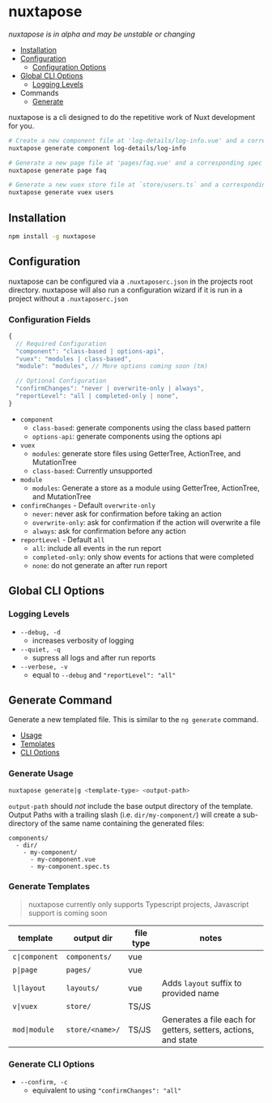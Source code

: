 # nuxtapose

_nuxtapose is in alpha and may be unstable or changing_

- [Installation](#installation)
- [Configuration](#configuration)
  - [Configuration Options](#configuration-fields)
- [Global CLI Options](#global-cli-options)
  - [Logging Levels](#logging-levels)
- Commands
  - [Generate](#generate-command)

nuxtapose is a cli designed to do the repetitive work of Nuxt development for you.

```sh
# Create a new component file at 'log-details/log-info.vue' and a corresponding spec file
nuxtapose generate component log-details/log-info

# Generate a new page file at 'pages/faq.vue' and a corresponding spec file
nuxtapose generate page faq

# Generate a new vuex store file at `store/users.ts` and a corresponding spec file
nuxtapose generate vuex users
```

## Installation

```sh
npm install -g nuxtapose
```

## Configuration

nuxtapose can be configured via a `.nuxtaposerc.json` in the projects root directory. nuxtapose will also run a configuration wizard if it is run in a project without a `.nuxtaposerc.json`

### Configuration Fields

```js
{
  // Required Configuration
  "component": "class-based | options-api",
  "vuex": "modules | class-based",
  "module": "modules", // More options coming soon (tm)

  // Optional Configuration
  "confirmChanges": "never | overwrite-only | always",
  "reportLevel": "all | completed-only | none",
}
```

- `component`
  - `class-based`: generate components using the class based pattern
  - `options-api`: generate components using the options api
- `vuex`
  - `modules`: generate store files using GetterTree, ActionTree, and MutationTree
  - `class-based`: Currently unsupported
- `module`
  - `modules`: Generate a store as a module using GetterTree, ActionTree, and MutationTree
- `confirmChanges` - Default `overwrite-only`
  - `never`: never ask for confirmation before taking an action
  - `overwrite-only`: ask for confirmation if the action will overwrite a file
  - `always`: ask for confirmation before any action
- `reportLevel` - Default `all`
  - `all`: include all events in the run report
  - `completed-only`: only show events for actions that were completed
  - `none`: do not generate an after run report

## Global CLI Options

### Logging Levels

- `--debug, -d`
  - increases verbosity of logging
- `--quiet, -q`
  - supress all logs and after run reports
- `--verbose, -v`
  - equal to  `--debug` and `"reportLevel": "all"`

## Generate Command

Generate a new templated file. This is similar to the `ng generate` command.

- [Usage](#generate-usage)
- [Templates](#generate-templates)
- [CLI Options](#generate-cli-options)

### Generate Usage

```sh
nuxtapose generate|g <template-type> <output-path>
```

`output-path` should *not* include the base output directory of the template. Output Paths with a trailing slash (i.e. `dir/my-component/`) will create a sub-directory of the same name containing the generated files:

```
components/
  - dir/
    - my-component/
      - my-component.vue
      - my-component.spec.ts
```

### Generate Templates

> nuxtapose currently only supports Typescript projects, Javascript support is coming soon

| template    | output dir      | file type | notes                                                          |
|-------------|-----------------|-----------|----------------------------------------------------------------|
| `c\|component` | `components/`   | vue       |                                                                |
| `p\|page`      | `pages/`        | vue       |                                                                |
| `l\|layout`    | `layouts/`      | vue       | Adds `layout` suffix to provided name                          |
| `v\|vuex`      | `store/`        | TS/JS     |                                                                |
| `mod\|module`    | `store/<name>/` | TS/JS     | Generates a file each for getters, setters, actions, and state |

### Generate CLI Options

- `--confirm, -c`
  - equivalent to using `"confirmChanges": "all"`